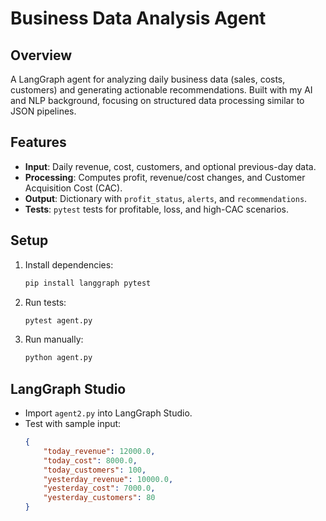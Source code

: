 # Business Data Analysis Agent

## Overview
A LangGraph agent for analyzing daily business data (sales, costs, customers) and generating actionable recommendations. Built with my AI and NLP background, focusing on structured data processing similar to JSON pipelines.

## Features
- **Input**: Daily revenue, cost, customers, and optional previous-day data.
- **Processing**: Computes profit, revenue/cost changes, and Customer Acquisition Cost (CAC).
- **Output**: Dictionary with `profit_status`, `alerts`, and `recommendations`.
- **Tests**: `pytest` tests for profitable, loss, and high-CAC scenarios.

## Setup
1. Install dependencies:
   ```bash
   pip install langgraph pytest
   ```
2. Run tests:
   ```bash
   pytest agent.py
   ```
3. Run manually:
   ```bash
   python agent.py
   ```

## LangGraph Studio
- Import `agent2.py` into LangGraph Studio.
- Test with sample input:
  ```json
  {
      "today_revenue": 12000.0,
      "today_cost": 8000.0,
      "today_customers": 100,
      "yesterday_revenue": 10000.0,
      "yesterday_cost": 7000.0,
      "yesterday_customers": 80
  }
  ```

